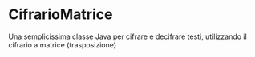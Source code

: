 # CifrarioMatrice
Una semplicissima classe Java per cifrare e decifrare testi, utilizzando il cifrario a matrice (trasposizione)
